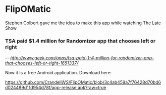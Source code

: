 # FlipOMatic
Stephen Colbert gave me the idea to make this app while watching The Late Show

### TSA paid $1.4 million for Randomizer app that chooses left or right

  -- <cite>http://www.geek.com/apps/tsa-paid-1-4-million-for-randomizer-app-that-chooses-left-or-right-1651337/</cite>
  
Now it is a free Android application. Download here:

https://github.com/CrandellWS/FlipOMatic/blob/3c4ab459a7f76428d70bd6d024489d11d954d78f/app-release.apk?raw=true
